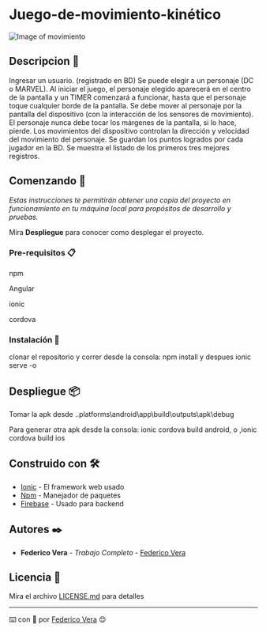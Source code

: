 # Juego-de-movimiento-kinético

![Image of movimiento](https://firebasestorage.googleapis.com/v0/b/relevamientovisual1.appspot.com/o/Centrado.jpg?alt=media&token=d8e99762-45e0-4c08-a430-6e97c4cbe215)

## Descripcion :book:

Ingresar un usuario. (registrado en BD) Se puede elegir a un personaje (DC o MARVEL). Al iniciar el juego, el personaje elegido aparecerá en el centro de la pantalla y un TIMER comenzará a funcionar, hasta que el personaje toque cualquier borde de la pantalla.
 Se debe mover al personaje por la pantalla del dispositivo (con la interacción de los sensores de movimiento). El personaje nunca debe tocar los márgenes de la pantalla, si lo hace, pierde. Los movimientos del dispositivo controlan la dirección y velocidad del movimiento del personaje. Se guardan los puntos logrados por cada jugador en la BD. Se muestra el listado de los primeros tres mejores registros.

## Comenzando 🚀

_Estas instrucciones te permitirán obtener una copia del proyecto en funcionamiento en tu máquina local para propósitos de desarrollo y pruebas._

Mira **Despliegue** para conocer como desplegar el proyecto.


### Pre-requisitos 📋

npm

Angular

ionic

cordova

### Instalación 🔧


clonar el repositorio y correr desde la consola: npm install y despues ionic serve -o


## Despliegue 📦

Tomar la apk desde ..platforms\android\app\build\outputs\apk\debug

Para generar otra apk desde la consola: ionic cordova build android, o ,ionic cordova build ios

## Construido con 🛠️


* [Ionic](https://ionicframework.com/) - El framework web usado
* [Npm](https://maven.apache.org/) - Manejador de paquetes
* [Firebase](https://firebase.google.com/) - Usado para backend



## Autores ✒️

* **Federico Vera** - *Trabajo Completo* - [Federico Vera](https://github.com/dfedericovera)


## Licencia 📄

Mira el archivo [LICENSE.md](LICENSE.md) para detalles


---
⌨️ con :muscle: por [Federico Vera](https://github.com/dfedericovera) 😊